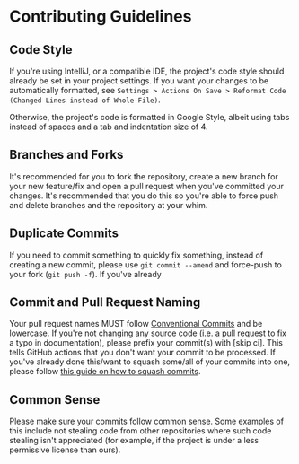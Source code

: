 [conventional commits]: https://www.conventionalcommits.org/en/v1.0.0/
[this guide on how to squash commits]: https://www.internalpointers.com/post/squash-commits-into-one-git

# Contributing Guidelines

## Code Style

If you're using IntelliJ, or a compatible IDE, the project's code style should already be set in your project settings. If you want your changes to be automatically formatted, see `Settings > Actions On Save > Reformat Code (Changed Lines instead of Whole File)`.

Otherwise, the project's code is formatted in Google Style, albeit using tabs instead of spaces and a tab and indentation size of 4.

## Branches and Forks

It's recommended for you to fork the repository, create a new branch for your new feature/fix and open a pull request when you've committed your changes. It's recommended that you do this so you're able to force push and delete branches and the repository at your whim.

## Duplicate Commits

If you need to commit something to quickly fix something, instead of creating a new commit, please use `git commit --amend` and force-push to your fork (`git push -f`). If you've already

## Commit and Pull Request Naming

Your pull request names MUST follow [Conventional Commits] and be lowercase. If you're not changing any source code (i.e. a pull request to fix a typo in documentation), please prefix your commit(s) with [skip ci]. This tells GitHub actions that you don't want your commit to be processed. If you've already done this/want to squash some/all of your commits into one, please follow [this guide on how to squash commits].

## Common Sense

Please make sure your commits follow common sense. Some examples of this include not stealing code from other repositories where such code stealing isn't appreciated (for example, if the project is under a less permissive license than ours).
